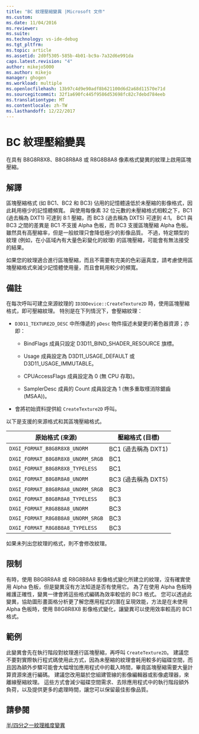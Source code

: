 ```yaml
---
title: "BC 紋理壓縮變異 |Microsoft 文件"
ms.custom: 
ms.date: 11/04/2016
ms.reviewer: 
ms.suite: 
ms.technology: vs-ide-debug
ms.tgt_pltfrm: 
ms.topic: article
ms.assetid: 2d0f5305-585b-4b01-bc9a-7a32d6e991da
caps.latest.revision: "4"
author: mikejo5000
ms.author: mikejo
manager: ghogen
ms.workload: multiple
ms.openlocfilehash: 13b97c4d9e90adf8b621100d6d2a68d11570e71d
ms.sourcegitcommit: 32f1a690fc445f9586d53698fc82c7debd784eeb
ms.translationtype: MT
ms.contentlocale: zh-TW
ms.lasthandoff: 12/22/2017
---
```

# <a name="bc-texture-compression-variant"></a>BC 紋理壓縮變異
在具有 B8G8R8X8、B8G8R8A8 或 R8G8B8A8 像素格式變異的紋理上啟用區塊壓縮。  
  
## <a name="interpretation"></a>解譯  
 區塊壓縮格式 (如 BC1、BC2 和 BC3) 佔用的記憶體遠低於未壓縮的影像格式，因此耗用極少的記憶體頻寬。 與使用每像素 32 位元數的未壓縮格式相較之下，BC1 (過去稱為 DXT1) 可達到 8:1 壓縮，而 BC3 (過去稱為 DXT5) 可達到 4:1。 BC1 與 BC3 之間的差異是 BC1 不支援 Alpha 色板，而 BC3 支援區塊壓縮 Alpha 色板。 雖然具有高壓縮率，但是一般紋理只會降低極少的影像品質。 不過，特定類型的紋理 (例如，在小區域內有大量色彩變化的紋理) 的區塊壓縮，可能會有無法接受的結果。  
  
 如果您的紋理適合進行區塊壓縮，而且不需要有完美的色彩逼真度，請考慮使用區塊壓縮格式來減少記憶體使用量，而且會耗用較少的頻寬。  
  
## <a name="remarks"></a>備註  
 在每次呼叫可建立來源紋理的 `ID3DDevice::CreateTexture2D` 時，使用區塊壓縮格式，即可壓縮紋理。 特別是在下列情況下，會壓縮紋理：  
  
-   `D3D11_TEXTURE2D_DESC` 中所傳遞的 `pDesc` 物件描述未變更的著色器資源；亦即：  
  
    -   BindFlags 成員只設定 D3D11_BIND_SHADER_RESOURCE 旗標。  
  
    -   Usage 成員設定為 D3D11_USAGE_DEFAULT 或 D3D11_USAGE_IMMUTABLE。  
  
    -   CPUAccessFlags 成員設定為 0 (無 CPU 存取)。  
  
    -   SamplerDesc 成員的 Count 成員設定為 1 (無多重取樣消除鋸齒 (MSAA))。  
  
-   會將初始資料提供給 `CreateTexture2D` 呼叫。  
  
 以下是支援的來源格式和其區塊壓縮格式。  
  
|原始格式 (來源)|壓縮格式 (目標)|  
|------------------------------|------------------------------|  
|`DXGI_FORMAT_B8G8R8X8_UNORM`|BC1 (過去稱為 DXT1)|  
|`DXGI_FORMAT_B8G8R8X8_UNORM_SRGB`|BC1|  
|`DXGI_FORMAT_B8G8R8X8_TYPELESS`|BC1|  
|`DXGI_FORMAT_B8G8R8A8_UNORM`|BC3 (過去稱為 DXT5)|  
|`DXGI_FORMAT_B8G8R8A8_UNORM_SRGB`|BC3|  
|`DXGI_FORMAT_B8G8R8A8_TYPELESS`|BC3|  
|`DXGI_FORMAT_R8G8B8A8_UNORM`|BC3|  
|`DXGI_FORMAT_R8G8B8A8_UNORM_SRGB`|BC3|  
|`DXGI_FORMAT_R8G8B8A8_TYPELESS`|BC3|  
  
 如果未列出您紋理的格式，則不會修改紋理。  
  
## <a name="restrictions-and-limitations"></a>限制  
 有時，使用 B8G8R8A8 或 R8G8B8A8 影像格式變化所建立的紋理，沒有確實使用 Alpha 色板，但是變異沒有方法知道是否有使用它。 為了在使用 Alpha 色板時維護正確性，變異一律會將這些格式編碼為效率較低的 BC3 格式。 您可以透過此變異，協助圖形畫面格分析更了解您應用程式的潛在呈現效能，方法是在未使用 Alpha 色板時，使用 B8G8R8X8 影像格式變化，讓變異可以使用效率較高的 BC1 格式。  
  
## <a name="example"></a>範例  
 此變異會先在執行階段對紋理進行區塊壓縮，再呼叫 `CreateTexture2D`。 建議您不要對實際執行程式碼使用此方式，因為未壓縮的紋理會耗用較多的磁碟空間，而且因為額外步驟可能會大幅增加應用程式中的載入時間，畢竟區塊壓縮需要大量計算資源來進行編碼。 建議您改用屬於您組建管線的影像編輯器或影像處理器，來離線壓縮紋理。 這些方式會減少磁碟空間需求、去除應用程式中的執行階段額外負荷，以及提供更多的處理時間，讓您可以保留最佳影像品質。  
  
## <a name="see-also"></a>請參閱  
 [半/四分之一紋理維度變異](half-quarter-texture-dimensions-variant.md)